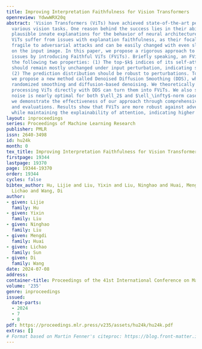 ```yaml
---
title: Improving Interpretation Faithfulness for Vision Transformers
openreview: YdwwWRX20q
abstract: 'Vision Transformers (ViTs) have achieved state-of-the-art performance for
  various vision tasks. One reason behind the success lies in their ability to provide
  plausible innate explanations for the behavior of neural architectures. However,
  ViTs suffer from issues with explanation faithfulness, as their focal points are
  fragile to adversarial attacks and can be easily changed with even slight perturbations
  on the input image. In this paper, we propose a rigorous approach to mitigate these
  issues by introducing Faithful ViTs (FViTs). Briefly speaking, an FViT should have
  the following two properties: (1) The top-$k$ indices of its self-attention vector
  should remain mostly unchanged under input perturbation, indicating stable explanations;
  (2) The prediction distribution should be robust to perturbations. To achieve this,
  we propose a new method called Denoised Diffusion Smoothing (DDS), which adopts
  randomized smoothing and diffusion-based denoising. We theoretically prove that
  processing ViTs directly with DDS can turn them into FViTs. We also show that Gaussian
  noise is nearly optimal for both $\ell_2$ and $\ell_\infty$-norm cases. Finally,
  we demonstrate the effectiveness of our approach through comprehensive experiments
  and evaluations. Results show that FViTs are more robust against adversarial attacks
  while maintaining the explainability of attention, indicating higher faithfulness.'
layout: inproceedings
series: Proceedings of Machine Learning Research
publisher: PMLR
issn: 2640-3498
id: hu24k
month: 0
tex_title: Improving Interpretation Faithfulness for Vision Transformers
firstpage: 19344
lastpage: 19370
page: 19344-19370
order: 19344
cycles: false
bibtex_author: Hu, Lijie and Liu, Yixin and Liu, Ninghao and Huai, Mengdi and Sun,
  Lichao and Wang, Di
author:
- given: Lijie
  family: Hu
- given: Yixin
  family: Liu
- given: Ninghao
  family: Liu
- given: Mengdi
  family: Huai
- given: Lichao
  family: Sun
- given: Di
  family: Wang
date: 2024-07-08
address:
container-title: Proceedings of the 41st International Conference on Machine Learning
volume: '235'
genre: inproceedings
issued:
  date-parts:
  - 2024
  - 7
  - 8
pdf: https://proceedings.mlr.press/v235/assets/hu24k/hu24k.pdf
extras: []
# Format based on Martin Fenner's citeproc: https://blog.front-matter.io/posts/citeproc-yaml-for-bibliographies/
---
```

